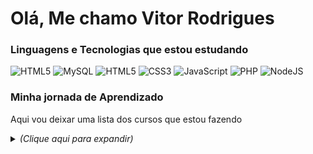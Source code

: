 # Olá, Me chamo Vitor Rodrigues 
### Linguagens e Tecnologias que estou estudando

<div style="display: inline_block">
  <img aling="center" alt="HTML5" src="https://img.shields.io/badge/Power BI-00000F?style=for-the-badge&logo=PowerBI&logoColor=Yellow" />
  <img aling="center" alt="MySQL" src="https://img.shields.io/badge/MySQL-00000F?style=for-the-badge&logo=mysql&logoColor=white" /> 
  <img aling="center" alt="HTML5" src="https://img.shields.io/badge/HTML-239120?style=for-the-badge&logo=html5&logoColor=white" />
  <img aling="center" alt="CSS3" src="https://img.shields.io/badge/CSS-239120?&style=for-the-badge&logo=css3&logoColor=white" />
  <img aling="center" alt="JavaScript" src="https://img.shields.io/badge/JavaScript-F7DF1E?style=for-the-badge&logo=javascript&logoColor=black" />
  <img aling="center" alt="PHP" src="https://img.shields.io/badge/PHP-777BB4?style=for-the-badge&logo=php&logoColor=white" />
  <img aling="center" alt="NodeJS" src="https://img.shields.io/badge/Node.js-43853D?style=for-the-badge&logo=node.js&logoColor=white" />
</div>

### Minha jornada de Aprendizado

Aqui vou deixar uma lista dos cursos que estou fazendo

<details>
  <summary>
      <i>(Clique aqui para expandir)</i>
    </summary>
<br>
<strong> Analise de Dados </strong>

- [x] Introdução a Analise de Dados Microsoft  
- [x] Comece a Criar com Power BI
